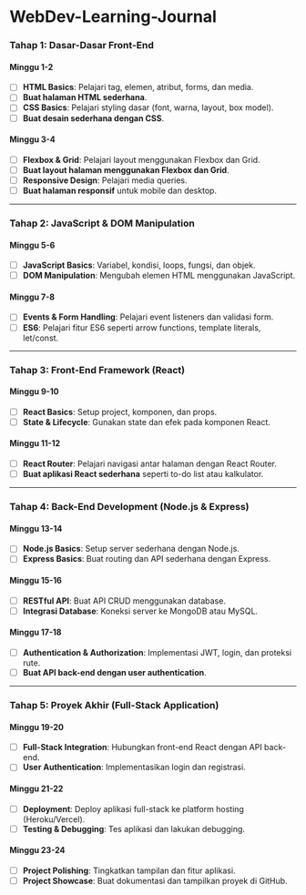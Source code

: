 # WebDev-Learning-Journal

### **Tahap 1: Dasar-Dasar Front-End**

#### **Minggu 1-2**
- [ ] **HTML Basics**: Pelajari tag, elemen, atribut, forms, dan media.
- [ ] **Buat halaman HTML sederhana**.
- [ ] **CSS Basics**: Pelajari styling dasar (font, warna, layout, box model).
- [ ] **Buat desain sederhana dengan CSS**.

#### **Minggu 3-4**
- [ ] **Flexbox & Grid**: Pelajari layout menggunakan Flexbox dan Grid.
- [ ] **Buat layout halaman menggunakan Flexbox dan Grid**.
- [ ] **Responsive Design**: Pelajari media queries.
- [ ] **Buat halaman responsif** untuk mobile dan desktop.

---

### **Tahap 2: JavaScript & DOM Manipulation**

#### **Minggu 5-6**
- [ ] **JavaScript Basics**: Variabel, kondisi, loops, fungsi, dan objek.
- [ ] **DOM Manipulation**: Mengubah elemen HTML menggunakan JavaScript.

#### **Minggu 7-8**
- [ ] **Events & Form Handling**: Pelajari event listeners dan validasi form.
- [ ] **ES6**: Pelajari fitur ES6 seperti arrow functions, template literals, let/const.

---

### **Tahap 3: Front-End Framework (React)**

#### **Minggu 9-10**
- [ ] **React Basics**: Setup project, komponen, dan props.
- [ ] **State & Lifecycle**: Gunakan state dan efek pada komponen React.

#### **Minggu 11-12**
- [ ] **React Router**: Pelajari navigasi antar halaman dengan React Router.
- [ ] **Buat aplikasi React sederhana** seperti to-do list atau kalkulator.

---

### **Tahap 4: Back-End Development (Node.js & Express)**

#### **Minggu 13-14**
- [ ] **Node.js Basics**: Setup server sederhana dengan Node.js.
- [ ] **Express Basics**: Buat routing dan API sederhana dengan Express.

#### **Minggu 15-16**
- [ ] **RESTful API**: Buat API CRUD menggunakan database.
- [ ] **Integrasi Database**: Koneksi server ke MongoDB atau MySQL.

#### **Minggu 17-18**
- [ ] **Authentication & Authorization**: Implementasi JWT, login, dan proteksi rute.
- [ ] **Buat API back-end dengan user authentication**.

---

### **Tahap 5: Proyek Akhir (Full-Stack Application)**

#### **Minggu 19-20**
- [ ] **Full-Stack Integration**: Hubungkan front-end React dengan API back-end.
- [ ] **User Authentication**: Implementasikan login dan registrasi.

#### **Minggu 21-22**
- [ ] **Deployment**: Deploy aplikasi full-stack ke platform hosting (Heroku/Vercel).
- [ ] **Testing & Debugging**: Tes aplikasi dan lakukan debugging.

#### **Minggu 23-24**
- [ ] **Project Polishing**: Tingkatkan tampilan dan fitur aplikasi.
- [ ] **Project Showcase**: Buat dokumentasi dan tampilkan proyek di GitHub.
